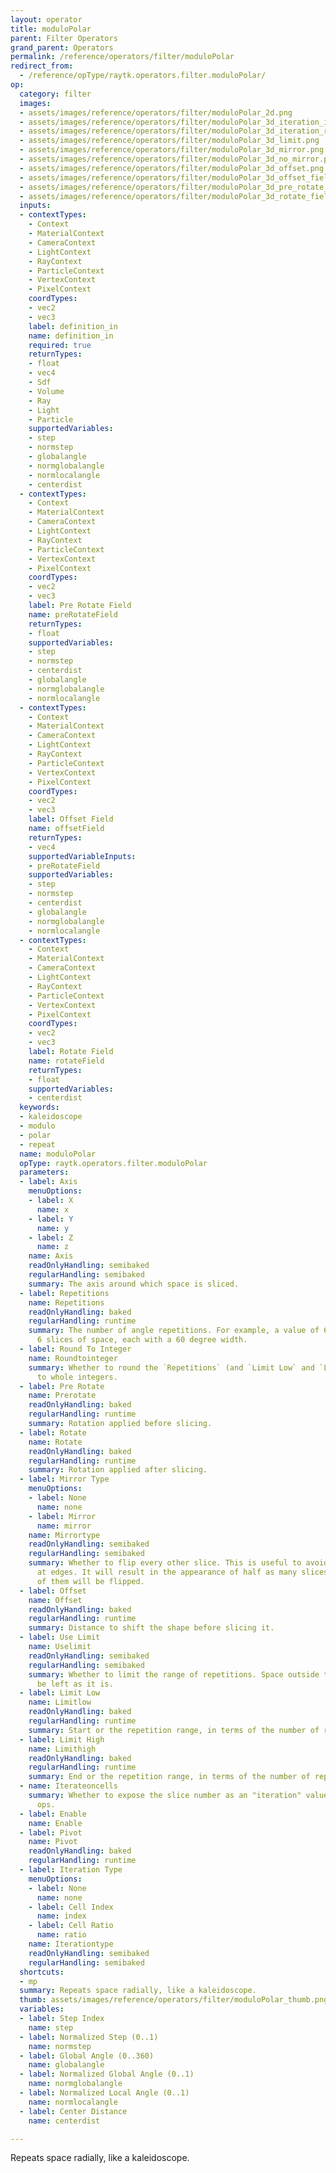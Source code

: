 ```yaml
---
layout: operator
title: moduloPolar
parent: Filter Operators
grand_parent: Operators
permalink: /reference/operators/filter/moduloPolar
redirect_from:
  - /reference/opType/raytk.operators.filter.moduloPolar/
op:
  category: filter
  images:
  - assets/images/reference/operators/filter/moduloPolar_2d.png
  - assets/images/reference/operators/filter/moduloPolar_3d_iteration_index.png
  - assets/images/reference/operators/filter/moduloPolar_3d_iteration_ratio.png
  - assets/images/reference/operators/filter/moduloPolar_3d_limit.png
  - assets/images/reference/operators/filter/moduloPolar_3d_mirror.png
  - assets/images/reference/operators/filter/moduloPolar_3d_no_mirror.png
  - assets/images/reference/operators/filter/moduloPolar_3d_offset.png
  - assets/images/reference/operators/filter/moduloPolar_3d_offset_field.png
  - assets/images/reference/operators/filter/moduloPolar_3d_pre_rotate_field.png
  - assets/images/reference/operators/filter/moduloPolar_3d_rotate_field.png
  inputs:
  - contextTypes:
    - Context
    - MaterialContext
    - CameraContext
    - LightContext
    - RayContext
    - ParticleContext
    - VertexContext
    - PixelContext
    coordTypes:
    - vec2
    - vec3
    label: definition_in
    name: definition_in
    required: true
    returnTypes:
    - float
    - vec4
    - Sdf
    - Volume
    - Ray
    - Light
    - Particle
    supportedVariables:
    - step
    - normstep
    - globalangle
    - normglobalangle
    - normlocalangle
    - centerdist
  - contextTypes:
    - Context
    - MaterialContext
    - CameraContext
    - LightContext
    - RayContext
    - ParticleContext
    - VertexContext
    - PixelContext
    coordTypes:
    - vec2
    - vec3
    label: Pre Rotate Field
    name: preRotateField
    returnTypes:
    - float
    supportedVariables:
    - step
    - normstep
    - centerdist
    - globalangle
    - normglobalangle
    - normlocalangle
  - contextTypes:
    - Context
    - MaterialContext
    - CameraContext
    - LightContext
    - RayContext
    - ParticleContext
    - VertexContext
    - PixelContext
    coordTypes:
    - vec2
    - vec3
    label: Offset Field
    name: offsetField
    returnTypes:
    - vec4
    supportedVariableInputs:
    - preRotateField
    supportedVariables:
    - step
    - normstep
    - centerdist
    - globalangle
    - normglobalangle
    - normlocalangle
  - contextTypes:
    - Context
    - MaterialContext
    - CameraContext
    - LightContext
    - RayContext
    - ParticleContext
    - VertexContext
    - PixelContext
    coordTypes:
    - vec2
    - vec3
    label: Rotate Field
    name: rotateField
    returnTypes:
    - float
    supportedVariables:
    - centerdist
  keywords:
  - kaleidoscope
  - modulo
  - polar
  - repeat
  name: moduloPolar
  opType: raytk.operators.filter.moduloPolar
  parameters:
  - label: Axis
    menuOptions:
    - label: X
      name: x
    - label: Y
      name: y
    - label: Z
      name: z
    name: Axis
    readOnlyHandling: semibaked
    regularHandling: semibaked
    summary: The axis around which space is sliced.
  - label: Repetitions
    name: Repetitions
    readOnlyHandling: baked
    regularHandling: runtime
    summary: The number of angle repetitions. For example, a value of 6 would mean
      6 slices of space, each with a 60 degree width.
  - label: Round To Integer
    name: Roundtointeger
    summary: Whether to round the `Repetitions` (and `Limit Low` and `Limit High`)
      to whole integers.
  - label: Pre Rotate
    name: Prerotate
    readOnlyHandling: baked
    regularHandling: runtime
    summary: Rotation applied before slicing.
  - label: Rotate
    name: Rotate
    readOnlyHandling: baked
    regularHandling: runtime
    summary: Rotation applied after slicing.
  - label: Mirror Type
    menuOptions:
    - label: None
      name: none
    - label: Mirror
      name: mirror
    name: Mirrortype
    readOnlyHandling: semibaked
    regularHandling: semibaked
    summary: Whether to flip every other slice. This is useful to avoid hard breaks
      at edges. It will result in the appearance of half as many slices, since half
      of them will be flipped.
  - label: Offset
    name: Offset
    readOnlyHandling: baked
    regularHandling: runtime
    summary: Distance to shift the shape before slicing it.
  - label: Use Limit
    name: Uselimit
    readOnlyHandling: semibaked
    regularHandling: semibaked
    summary: Whether to limit the range of repetitions. Space outside that range will
      be left as it is.
  - label: Limit Low
    name: Limitlow
    readOnlyHandling: baked
    regularHandling: runtime
    summary: Start or the repetition range, in terms of the number of repetitions.
  - label: Limit High
    name: Limithigh
    readOnlyHandling: baked
    regularHandling: runtime
    summary: End or the repetition range, in terms of the number of repetitions.
  - name: Iterateoncells
    summary: Whether to expose the slice number as an "iteration" value for upstream
      ops.
  - label: Enable
    name: Enable
  - label: Pivot
    name: Pivot
    readOnlyHandling: baked
    regularHandling: runtime
  - label: Iteration Type
    menuOptions:
    - label: None
      name: none
    - label: Cell Index
      name: index
    - label: Cell Ratio
      name: ratio
    name: Iterationtype
    readOnlyHandling: semibaked
    regularHandling: semibaked
  shortcuts:
  - mp
  summary: Repeats space radially, like a kaleidoscope.
  thumb: assets/images/reference/operators/filter/moduloPolar_thumb.png
  variables:
  - label: Step Index
    name: step
  - label: Normalized Step (0..1)
    name: normstep
  - label: Global Angle (0..360)
    name: globalangle
  - label: Normalized Global Angle (0..1)
    name: normglobalangle
  - label: Normalized Local Angle (0..1)
    name: normlocalangle
  - label: Center Distance
    name: centerdist

---
```



Repeats space radially, like a kaleidoscope.